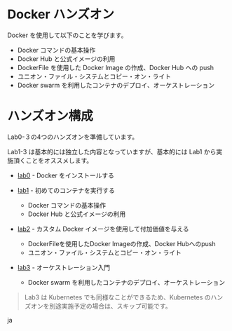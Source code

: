 # Docker ハンズオン

Docker を使用して以下のことを学びます。

- Docker コマンドの基本操作
- Docker Hub と公式イメージの利用
- DockerFile を使用した Docker Image の作成、Docker Hub への push
- ユニオン・ファイル・システムとコピー・オン・ライト
- Docker swarm を利用したコンテナのデプロイ、オーケストレーション

# ハンズオン構成

Lab0-３の4つのハンズオンを準備しています。

Lab1-3 は基本的には独立した内容となっていますが、基本的には Lab1 から実施頂くことをオススメします。

- [lab0](lab-0/README.md) - Docker をインストールする

- [lab1](lab-1/README.md) - 初めてのコンテナを実行する
   - Docker コマンドの基本操作
   - Docker Hub と公式イメージの利用

- [lab2](lab-2/README.md) - カスタム Docker イメージを使用して付加価値を与える
   - DockerFileを使用したDocker Imageの作成、Docker Hubへのpush
   - ユニオン・ファイル・システムとコピー・オン・ライト

- [lab3](lab-3/README.md) - オーケストレーション入門
   - Docker swarm を利用したコンテナのデプロイ、オーケストレーション

> Lab3 は Kubernetes でも同様なことができるため、Kubernetes のハンズオンを別途実施予定の場合は、スキップ可能です。

ja
